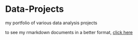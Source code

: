 # Data-Projects
my portfolio of various data analysis projects  

to see my rmarkdown documents in a better format, [click here](https://rpubs.com/natefree)
